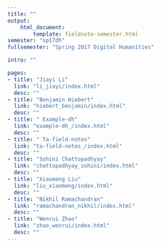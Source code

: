 ```yaml
---
title: ""
output:
    html_document:
        template: fieldnote-semester.html
semester: "sp17dh"
fullsemester: "Spring 2017 Digital Humanities"

intro: ""

pages:
- title: "Jiayi Li"
  link: "li_jiayi/index.html"
  desc: ""
- title: "Benjamin Hiebert"
  link: "hiebert_benjamin/index.html"
  desc: ""
- title: " Example-dh"
  link: "example-dh_/index.html"
  desc: ""
- title: " Ta-field-notes"
  link: "ta-field-notes_/index.html"
  desc: ""
- title: "Sohini Chattopadhyay"
  link: "chattopadhyay_sohini/index.html"
  desc: ""
- title: "Xiaomeng Liu"
  link: "liu_xiaomeng/index.html"
  desc: ""
- title: "Nikhil Ramachandran"
  link: "ramachandran_nikhil/index.html"
  desc: ""
- title: "Wenrui Zhao"
  link: "zhao_wenrui/index.html"
  desc: ""
---
```

